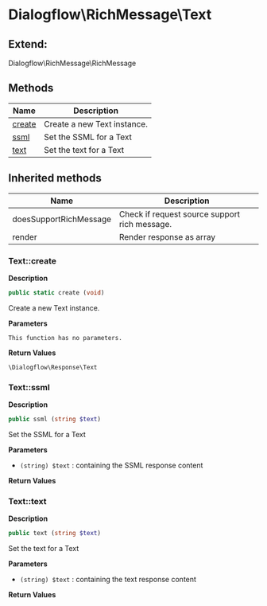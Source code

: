 # Dialogflow\RichMessage\Text  





## Extend:

Dialogflow\RichMessage\RichMessage

## Methods

| Name | Description |
|------|-------------|
|[create](#textcreate)|Create a new Text instance.|
|[ssml](#textssml)|Set the SSML for a Text|
|[text](#texttext)|Set the text for a Text|

## Inherited methods

| Name | Description |
|------|-------------|
|doesSupportRichMessage|Check if request source support rich message.|
|render|Render response as array|



### Text::create  

**Description**

```php
public static create (void)
```

Create a new Text instance. 

 

**Parameters**

`This function has no parameters.`

**Return Values**

`\Dialogflow\Response\Text`





### Text::ssml  

**Description**

```php
public ssml (string $text)
```

Set the SSML for a Text 

 

**Parameters**

* `(string) $text`
: containing the SSML response content  

**Return Values**




### Text::text  

**Description**

```php
public text (string $text)
```

Set the text for a Text 

 

**Parameters**

* `(string) $text`
: containing the text response content  

**Return Values**




